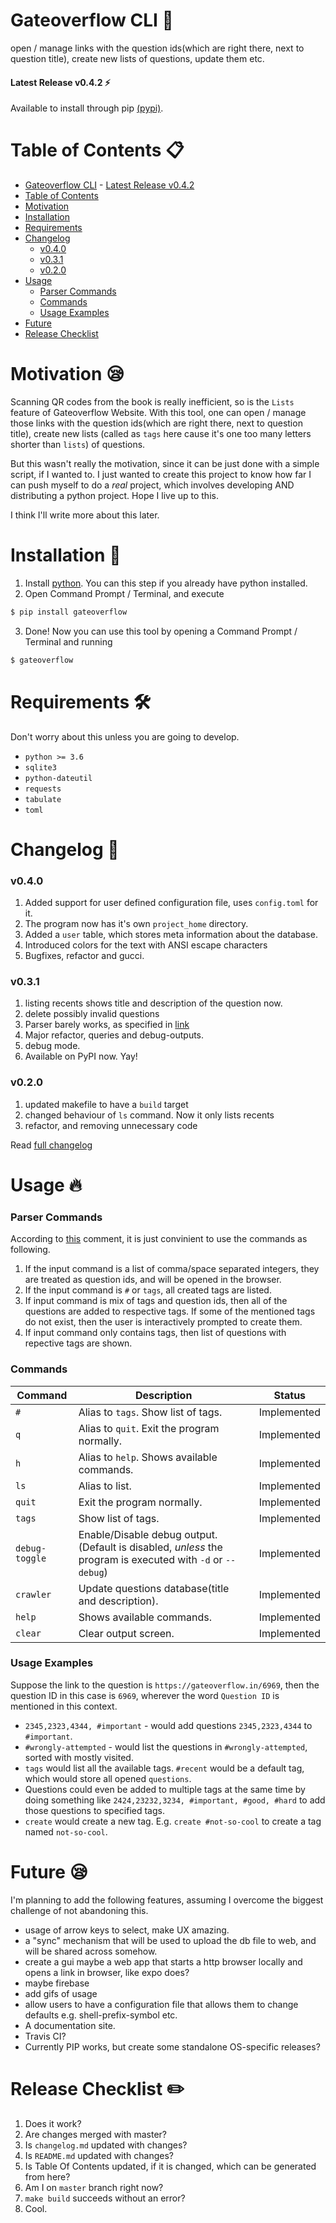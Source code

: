 # Gateoverflow CLI :tada:

open / manage links with the question ids(which are right there, next to question title), create new lists of questions, update them etc.

#### Latest Release v0.4.2 :zap:

Available to install through pip [(pypi)](https://pypi.org/project/gateoverflow).

# Table of Contents :clipboard:

- [Gateoverflow CLI](#gateoverflow-cli-tada) - [Latest Release v0.4.2](#latest-release-v042-zap)
- [Table of Contents](#table-of-contents-clipboard)
- [Motivation](#motivation-sleepy)
- [Installation](#installation-rocket)
- [Requirements](#requirements-hammer_and_wrench)
- [Changelog](#changelog-pencil)
  - [v0.4.0](#v040)
  - [v0.3.1](#v031)
  - [v0.2.0](#v020)
- [Usage](#usage-fire)
  - [Parser Commands](#parser-commands)
  - [Commands](#commands)
  - [Usage Examples](#usage-examples)
- [Future](#future-sleepy)
- [Release Checklist](#release-checklist-pencil2)

# Motivation :sleepy:

Scanning QR codes from the book is really inefficient, so is the `Lists` feature of Gateoverflow Website.
With this tool, one can open / manage those links with the question ids(which are right there, next to question title), create new lists (called as `tags` here cause it's one too many letters shorter than `lists`) of questions.

But this wasn't really the motivation, since it can be just done with a simple script, if I wanted to.
I just wanted to create this project to know how far I can push myself to do a _real_ project, which involves developing AND distributing a python project. Hope I live up to this.

I think I'll write more about this later.

# Installation :rocket:

1. Install [python](https://www.python.org/downloads/). You can this step if you already have python installed.
2. Open Command Prompt / Terminal, and execute

```sh
$ pip install gateoverflow
```

3. Done! Now you can use this tool by opening a Command Prompt / Terminal and running

```sh
$ gateoverflow
```

# Requirements :hammer_and_wrench:

Don't worry about this unless you are going to develop.

- `python >= 3.6`
- `sqlite3`
- `python-dateutil`
- `requests`
- `tabulate`
- `toml`

# Changelog :pencil:

### v0.4.0

1. Added support for user defined configuration file, uses `config.toml` for it.
2. The program now has it's own `project_home` directory.
3. Added a `user` table, which stores meta information about the database.
4. Introduced colors for the text with ANSI escape characters
5. Bugfixes, refactor and gucci.

### v0.3.1

1. listing recents shows title and description of the question now.
2. delete possibly invalid questions
3. Parser barely works, as specified in [link](###parser-commands)
4. Major refactor, queries and debug-outputs.
5. debug mode.
6. Available on PyPI now. Yay!

### v0.2.0

1. updated makefile to have a `build` target
2. changed behaviour of `ls` command. Now it only lists recents
3. refactor, and removing unnecessary code

Read [full changelog](./changelog.md)

# Usage :fire:

### Parser Commands

According to [this](https://github.com/toxdes/opengate/issues/4#issuecomment-612046118) comment, it is just convinient to use the commands as following.

1. If the input command is a list of comma/space separated integers, they are treated as question ids, and will be opened in the browser.
2. If the input command is `#` or `tags`, all created tags are listed.
3. If input command is mix of tags and question ids, then all of the questions are added to respective tags. If some of the mentioned tags do not exist, then the user is interactively prompted to create them.
4. If input command only contains tags, then list of questions with repective tags are shown.

### Commands

| Command        | Description                                                                                                | Status      |
| -------------- | ---------------------------------------------------------------------------------------------------------- | ----------- |
| `#`            | Alias to `tags`. Show list of tags.                                                                        | Implemented |
| `q`            | Alias to `quit`. Exit the program normally.                                                                | Implemented |
| `h`            | Alias to `help`. Shows available commands.                                                                 | Implemented |
| `ls`           | Alias to list.                                                                                             | Implemented |
| `quit`         | Exit the program normally.                                                                                 | Implemented |
| `tags`         | Show list of tags.                                                                                         | Implemented |
| `debug-toggle` | Enable/Disable debug output.(Default is disabled, _unless_ the program is executed with `-d` or `--debug`) | Implemented |
| `crawler`      | Update questions database(title and description).                                                          | Implemented |
| `help`         | Shows available commands.                                                                                  | Implemented |
| `clear`        | Clear output screen.                                                                                       | Implemented |

### Usage Examples

Suppose the link to the question is `https://gateoverflow.in/6969`, then the question ID in this case is `6969`, wherever the word `Question ID` is mentioned in this context.

- `2345,2323,4344, #important` - would add questions `2345,2323,4344` to `#important`.
- `#wrongly-attempted` - would list the questions in `#wrongly-attempted`, sorted with mostly visited.
- `tags` would list all the available tags. `#recent` would be a default tag, which would store all opened `questions`.
- Questions could even be added to multiple tags at the same time by doing something like `2424,23232,3234, #important, #good, #hard` to add those questions to specified tags.
- `create` would create a new tag. E.g. `create #not-so-cool` to create a tag named `not-so-cool`.

# Future :sleepy:

I'm planning to add the following features, assuming I overcome the biggest challenge of not abandoning this.

- usage of arrow keys to select, make UX amazing.
- a "sync" mechanism that will be used to upload the db file to web, and will be shared across somehow.
- create a gui maybe a web app that starts a http browser locally and opens a link in browser, like expo does?
- maybe firebase
- add gifs of usage
- allow users to have a configuration file that allows them to change defaults e.g. shell-prefix-symbol etc.
- A documentation site.
- Travis CI?
- Currently PIP works, but create some standalone OS-specific releases?

# Release Checklist :pencil2:

1. Does it work?
2. Are changes merged with master?
3. Is `changelog.md` updated with changes?
4. Is `README.md` updated with changes?
5. Is Table Of Contents updated, if it is changed, which can be generated from here?
6. Am I on `master` branch right now?
7. `make build` succeeds without an error?
8. Cool.
